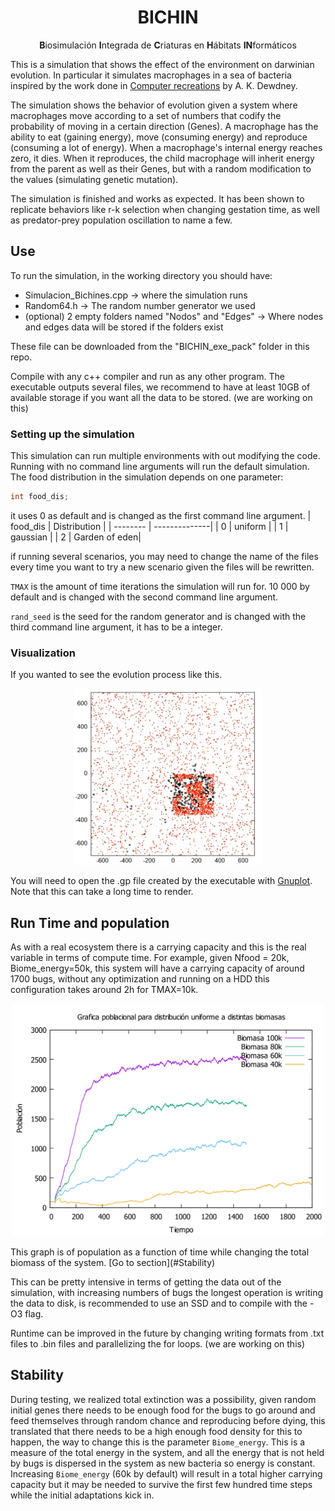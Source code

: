 <div align="center">

# BICHIN

**B**iosimulación **I**ntegrada de **C**riaturas en **H**ábitats **IN**formáticos

</div>

This is a simulation that shows the effect of the environment on darwinian evolution. In particular it simulates macrophages in a sea of bacteria inspired by the work done in [Computer recreations](https://www.scientificamerican.com/article/computer-recreations-1989-05/) by A. K. Dewdney.

The simulation shows the behavior of evolution given a system where macrophages move according to a set of numbers that codify the probability of moving in a certain direction (Genes). A macrophage has the ability to eat (gaining energy), move (consuming energy) and reproduce (consuming a lot of energy). When a macrophage's internal energy reaches zero, it dies. When it reproduces, the child macrophage will inherit energy from the parent as well as their Genes, but with a random modification to the values (simulating genetic mutation). 

The simulation is finished and works as expected. It has been shown to replicate behaviors like r-k selection when changing gestation time, as well as predator-prey population oscillation to name a few. 

## Use
To run the simulation, in the working directory you should have:
- Simulacion_Bichines.cpp &rightarrow; where the simulation runs
- Random64.h &rightarrow; The random number generator we used
- (optional) 2 empty folders named "Nodos" and "Edges" &rightarrow; Where nodes and edges data will be stored if the folders exist

These file can be downloaded from the "BICHIN_exe_pack" folder in this repo.

Compile with any c++ compiler and run as any other program. The executable outputs several files, we recommend to have at least 10GB of available storage if you want all the data to be stored. (we are working on this) 

### Setting up the simulation
This simulation can run multiple environments with out modifying the code. Running with no command line arguments will run the default simulation. 
The food distribution in the simulation depends on one parameter:
```cpp
int food_dis;
```
it uses 0 as default and is changed as the first command line argument.
| food_dis | Distribution  |
| -------- | --------------| 
| 0        | uniform       |
| 1        | gaussian      | 
| 2        | Garden of eden| 

if running several scenarios, you may need to change the name of the files every time you want to try a new scenario given the files will be rewritten.

`TMAX` is the amount of time iterations the simulation will run for. 10 000 by default and is changed with the second command line argument.

`rand_seed` is the seed for the random generator and is changed with the third command line argument, it has to be a integer.



### Visualization
If you wanted to see the evolution process like this.


<p align="center">
  <img src="Resultados/Imagenes_readme/Jardin_eden.png" alt="Map of the simulation" width="300"/>
</p>

You will need to open the .gp file created by the executable with [Gnuplot](http://www.gnuplot.info). Note that this can take a long time to render.


## Run Time and population
As with a real ecosystem there is a carrying capacity and this is the real variable in terms of compute time. For example, given Nfood = 20k, Biome_energy=50k, this system will have a carrying capacity of around 1700 bugs, without any optimization and running on a HDD this configuration takes around 2h for TMAX=10k. 


<p align="center">
  <img src="Resultados\Capacidad de Carga\poblacional_distintas_biomasas_Uniforme-1.png" alt="Map of the simulation" width="500"/>
</p>
This graph is of population as a function of time while changing the total biomass of the system. [Go to section](#Stability)



This can be pretty intensive in terms of getting the data out of the simulation, with increasing numbers of bugs the longest operation is writing the data to disk, is recommended to use an SSD and to compile with the -O3 flag. 

Runtime can be improved in the future by changing writing formats from .txt files to .bin files and parallelizing the for loops. (we are working on this) 

## Stability 
During testing, we realized total extinction was a possibility, given random initial genes there needs to be enough food for the bugs to go around and feed themselves through random chance and reproducing before dying, this translated that there needs to be a high enough food density  for this to happen, the way to change this is the parameter `Biome_energy`. This is a measure of the total energy in the system, and all the energy that is not held by bugs is dispersed in the system as new bacteria so energy is constant. Increasing `Biome_energy` (60k by default) will result in a total higher carrying capacity but it may be needed to survive the first few hundred time steps while the initial adaptations kick in. 


